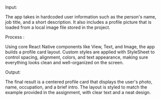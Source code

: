 Input:

The app takes in hardcoded user information such as the person's name, job title, and a short description. It also includes a profile picture that is loaded from a local image file stored in the project.

Process :

Using core React Native components like View, Text, and Image, the app builds a profile card layout. Custom styles are applied with StyleSheet to control spacing, alignment, colors, and text appearance, making sure everything looks clean and well-organized on the screen.

Output:

The final result is a centered profile card that displays the user's photo, name, occupation, and a brief intro. The layout is styled to match the example provided in the assignment, with clear text and a neat design.